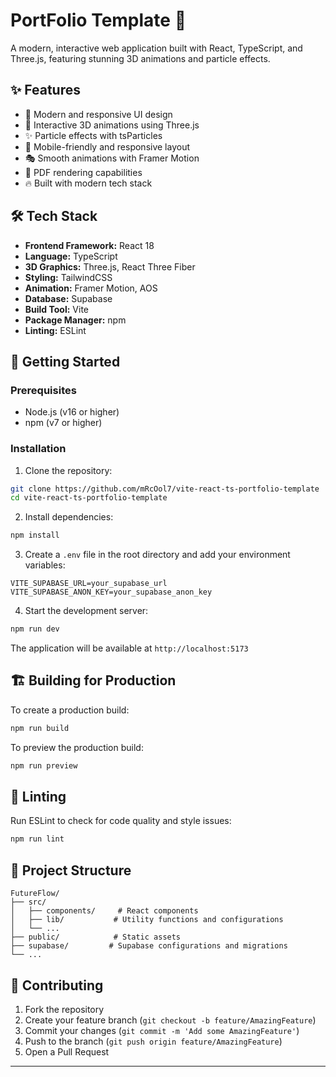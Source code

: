# PortFolio Template 🚀

A modern, interactive web application built with React, TypeScript, and Three.js, featuring stunning 3D animations and particle effects.

## ✨ Features

- 🎨 Modern and responsive UI design
- 🌟 Interactive 3D animations using Three.js
- ✨ Particle effects with tsParticles
- 📱 Mobile-friendly and responsive layout
- 🎭 Smooth animations with Framer Motion
- 📄 PDF rendering capabilities
- 🔥 Built with modern tech stack

## 🛠️ Tech Stack

- **Frontend Framework:** React 18
- **Language:** TypeScript
- **3D Graphics:** Three.js, React Three Fiber
- **Styling:** TailwindCSS
- **Animation:** Framer Motion, AOS
- **Database:** Supabase
- **Build Tool:** Vite
- **Package Manager:** npm
- **Linting:** ESLint

## 🚀 Getting Started

### Prerequisites

- Node.js (v16 or higher)
- npm (v7 or higher)

### Installation

1. Clone the repository:
```bash
git clone https://github.com/mRcOol7/vite-react-ts-portfolio-template
cd vite-react-ts-portfolio-template
```

2. Install dependencies:
```bash
npm install
```

3. Create a `.env` file in the root directory and add your environment variables:
```env
VITE_SUPABASE_URL=your_supabase_url
VITE_SUPABASE_ANON_KEY=your_supabase_anon_key
```

4. Start the development server:
```bash
npm run dev
```

The application will be available at `http://localhost:5173`

## 🏗️ Building for Production

To create a production build:

```bash
npm run build
```

To preview the production build:

```bash
npm run preview
```

## 🧪 Linting

Run ESLint to check for code quality and style issues:

```bash
npm run lint
```

## 📁 Project Structure

```
FutureFlow/
├── src/
│   ├── components/     # React components
│   ├── lib/           # Utility functions and configurations
│   └── ...
├── public/            # Static assets
├── supabase/         # Supabase configurations and migrations
└── ...
```

## 🤝 Contributing

1. Fork the repository
2. Create your feature branch (`git checkout -b feature/AmazingFeature`)
3. Commit your changes (`git commit -m 'Add some AmazingFeature'`)
4. Push to the branch (`git push origin feature/AmazingFeature`)
5. Open a Pull Request

---


